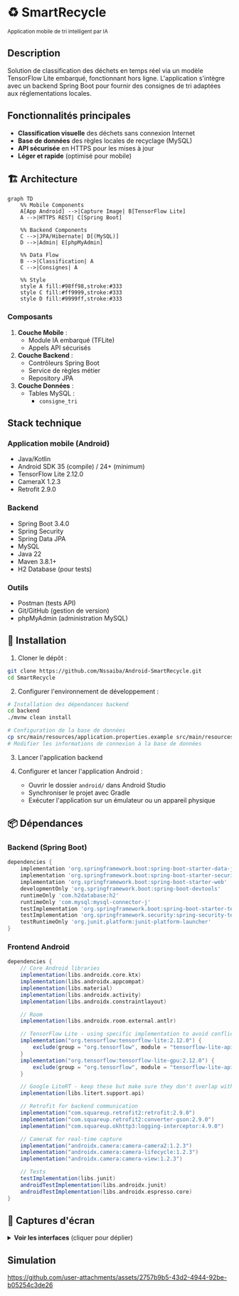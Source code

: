 # ♻️ SmartRecycle
<sub>Application mobile de tri intelligent par IA</sub>

## Description
Solution de classification des déchets en temps réel via un modèle TensorFlow Lite embarqué, fonctionnant hors ligne. L'application s'intègre avec un backend Spring Boot pour fournir des consignes de tri adaptées aux réglementations locales.

## Fonctionnalités principales
- **Classification visuelle** des déchets sans connexion Internet
- **Base de données** des règles locales de recyclage (MySQL)
- **API sécurisée** en HTTPS pour les mises à jour
- **Léger et rapide** (optimisé pour mobile)

## 🏗 Architecture

```mermaid
graph TD
    %% Mobile Components
    A[App Android] -->|Capture Image| B[TensorFlow Lite]
    A -->|HTTPS REST| C[Spring Boot]
    
    %% Backend Components
    C -->|JPA/Hibernate| D[(MySQL)]
    D -->|Admin| E[phpMyAdmin]
    
    %% Data Flow
    B -->|Classification| A
    C -->|Consignes| A
    
    %% Style
    style A fill:#98ff98,stroke:#333
    style C fill:#ff9999,stroke:#333
    style D fill:#9999ff,stroke:#333
```

### Composants
1. **Couche Mobile** :
   - Module IA embarqué (TFLite)
   - Appels API sécurisés
2. **Couche Backend** :
   - Contrôleurs Spring Boot
   - Service de règles métier
   - Repository JPA
3. **Couche Données** :
   - Tables MySQL : 
     - `consigne_tri`
     

## Stack technique

### Application mobile (Android)
- Java/Kotlin
- Android SDK 35 (compile) / 24+ (minimum)
- TensorFlow Lite 2.12.0
- CameraX 1.2.3
- Retrofit 2.9.0

### Backend
- Spring Boot 3.4.0
- Spring Security
- Spring Data JPA
- MySQL
- Java 22
- Maven 3.8.1+
- H2 Database (pour tests)

### Outils
- Postman (tests API)
- Git/GitHub (gestion de version)
- phpMyAdmin (administration MySQL)

## 🔧 Installation

1. Cloner le dépôt :
```bash
git clone https://github.com/Nssaiba/Android-SmartRecycle.git
cd SmartRecycle
```

2. Configurer l'environnement de développement :
```bash
# Installation des dépendances backend
cd backend
./mvnw clean install

# Configuration de la base de données
cp src/main/resources/application.properties.example src/main/resources/application.properties
# Modifier les informations de connexion à la base de données
```

3. Lancer l'application backend 

4. Configurer et lancer l'application Android :
   - Ouvrir le dossier `android/` dans Android Studio
   - Synchroniser le projet avec Gradle
   - Exécuter l'application sur un émulateur ou un appareil physique

## 📦 Dépendances

### Backend (Spring Boot)
```gradle
dependencies {
    implementation 'org.springframework.boot:spring-boot-starter-data-jpa'
    implementation 'org.springframework.boot:spring-boot-starter-security'
    implementation 'org.springframework.boot:spring-boot-starter-web'
    developmentOnly 'org.springframework.boot:spring-boot-devtools'
    runtimeOnly 'com.h2database:h2'
    runtimeOnly 'com.mysql:mysql-connector-j'
    testImplementation 'org.springframework.boot:spring-boot-starter-test'
    testImplementation 'org.springframework.security:spring-security-test'
    testRuntimeOnly 'org.junit.platform:junit-platform-launcher'
}
```

### Frontend Android
```gradle
dependencies {
    // Core Android libraries
    implementation(libs.androidx.core.ktx)
    implementation(libs.androidx.appcompat)
    implementation(libs.material)
    implementation(libs.androidx.activity)
    implementation(libs.androidx.constraintlayout)

    // Room
    implementation(libs.androidx.room.external.antlr)

    // TensorFlow Lite - using specific implementation to avoid conflicts
    implementation("org.tensorflow:tensorflow-lite:2.12.0") {
        exclude(group = "org.tensorflow", module = "tensorflow-lite-api")
    }
    implementation("org.tensorflow:tensorflow-lite-gpu:2.12.0") {
        exclude(group = "org.tensorflow", module = "tensorflow-lite-api")
    }

    // Google LiteRT - keep these but make sure they don't overlap with TensorFlow
    implementation(libs.litert.support.api)

    // Retrofit for backend communication
    implementation("com.squareup.retrofit2:retrofit:2.9.0")
    implementation("com.squareup.retrofit2:converter-gson:2.9.0")
    implementation("com.squareup.okhttp3:logging-interceptor:4.9.0")

    // CameraX for real-time capture
    implementation("androidx.camera:camera-camera2:1.2.3")
    implementation("androidx.camera:camera-lifecycle:1.2.3")
    implementation("androidx.camera:camera-view:1.2.3")

    // Tests
    testImplementation(libs.junit)
    androidTestImplementation(libs.androidx.junit)
    androidTestImplementation(libs.androidx.espresso.core)
}
```
## 📱 Captures d'écran

<details>
  <summary> <b>Voir les interfaces</b> (cliquer pour déplier)</summary>

  ### Figure 1 : Accueil  
  ![interface1Mobile](https://github.com/user-attachments/assets/5684c0ae-85d9-4360-916c-304b40559fc5)  
  *Écran principal présentant :*  
  - 📸 Bouton de **capture photo** pour l'analyse  
  - ♻️ Accès rapide aux **consignes de tri** par catégorie 

  ---

  ### Figure 2 : Résultat d'analyse  
  ![interface2Mobile](https://github.com/user-attachments/assets/d5eeb4d3-0413-46e0-8bdf-c68fedb5c166)  
  *Fonctionnalités clés :*  
  -  **Prédiction IA** (ex: "glass,plastic,cardboard...")  
  -  **Instructions a partir de la base de données** de recyclage 

  ---

  ### Figure 3 : Gestion des consignes *(Admin)*  
  ![inter3MOB](https://github.com/user-attachments/assets/4c81d542-8c47-4ac2-bc41-47bb5d9ffb35)  
  *Pour administrateurs :*  
  -  Modification des **règles municipales**  
  -  Listage des **consignes de tri**    
  - Synchronisation avec le backend  

  ---

  ### Figure 4 : Ajout de règle  
  ![interf4Mobile](https://github.com/user-attachments/assets/95837df3-6dd5-45d6-86f6-0e88fdb7a672)  
  *Formulaire avec :*  
  -  Définition de **nouveaux matériaux**  
  -  Paramétrage des **modalités de tri** 
</details>

## Simulation

https://github.com/user-attachments/assets/2757b9b5-43d2-4944-92be-b05254c3de26

